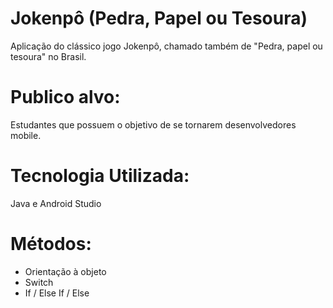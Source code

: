 # Jokenpô (Pedra, Papel ou Tesoura)

Aplicação do clássico jogo Jokenpô, chamado também de "Pedra, papel ou tesoura" no Brasil.

# Publico alvo:
Estudantes que possuem o objetivo de se tornarem desenvolvedores mobile.

# Tecnologia Utilizada:
Java e Android Studio

# Métodos:

- Orientação à objeto
- Switch
- If / Else If / Else

